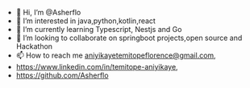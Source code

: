 - 👋 Hi, I’m @Asherflo
- 👀 I’m interested in java,python,kotlin,react
- 🌱 I’m currently learning Typescript, Nestjs and Go
- 💞️ I’m looking to collaborate on springboot projects,open source and Hackathon
- 📫 How to reach me aniyikayetemitopeflorence@gmail.com,
- https://www.linkedin.com/in/temitope-aniyikaye,
- https://github.com/Asherflo

<!---
Asherflo/Asherflo is a ✨ special ✨ repository because its `README.md` (this file) appears on your GitHub profile.
You can click the Preview link to take a look at your changes.
--->
